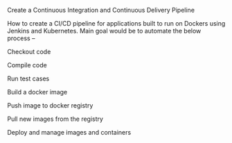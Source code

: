 Create a Continuous Integration and Continuous Delivery Pipeline

How to create a CI/CD pipeline for applications built to run on Dockers using Jenkins and Kubernetes. Main goal would be to automate the below process –

Checkout code

Compile code

Run test cases

Build a docker image

Push image to docker registry

Pull new images from the registry

Deploy and manage images and containers
